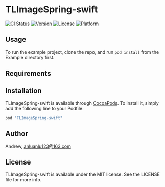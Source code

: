 # TLImageSpring-swift

[![CI Status](http://img.shields.io/travis/Andrew/TLImageSpring-swift.svg?style=flat)](https://travis-ci.org/Andrew/TLImageSpring-swift)
[![Version](https://img.shields.io/cocoapods/v/TLImageSpring-swift.svg?style=flat)](http://cocoapods.org/pods/TLImageSpring-swift)
[![License](https://img.shields.io/cocoapods/l/TLImageSpring-swift.svg?style=flat)](http://cocoapods.org/pods/TLImageSpring-swift)
[![Platform](https://img.shields.io/cocoapods/p/TLImageSpring-swift.svg?style=flat)](http://cocoapods.org/pods/TLImageSpring-swift)

## Usage

To run the example project, clone the repo, and run `pod install` from the Example directory first.

## Requirements

## Installation

TLImageSpring-swift is available through [CocoaPods](http://cocoapods.org). To install
it, simply add the following line to your Podfile:

```ruby
pod "TLImageSpring-swift"
```

## Author

Andrew, anluanlu123@163.com

## License

TLImageSpring-swift is available under the MIT license. See the LICENSE file for more info.
